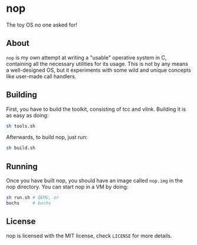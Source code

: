 # nop
The toy OS no one asked for!

## About
`nop` is my own attempt at writing a "usable" operative system in C, containing
all the necessary utilities for its usage. This is not by any means a
well-designed OS, but it experiments with some wild and unique concepts like
user-made call handlers.

## Building
First, you have to build the toolkit, consisting of tcc and vlink. Building it
is as easy as doing:

```sh
sh tools.sh
```

Afterwards, to build nop, just run:

```sh
sh build.sh
```

## Running
Once you have built nop, you should have an image called `nop.img` in the nop
directory. You can start nop in a VM by doing:

```sh
sh run.sh # QEMU, or
bochs     # bochs
```

## License
nop is licensed with the MIT license, check `LICENSE` for more details.
